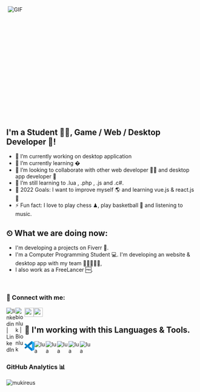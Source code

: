 <img align="right" alt="GIF" src="https://mir-s3-cdn-cf.behance.net/project_modules/disp/65626933112811.56a01870441f4.gif?raw=true" width="500" height="320" />

## I'm a Student 👨‍🎓, Game / Web / Desktop Developer 🚀!
- 🔭 I’m currently working on desktop application
- 🌱 I’m currently learning �
- 👯 I’m looking to collaborate with other web developer 👩‍💻 and desktop app developer 🎨
- 🤔 I’m still learning to .lua , .php , .js and  .c#.
- 🥅 2022 Goals: I want to improve myself 🌎 and learning  vue.js & react.js 🤖
- ⚡ Fun fact: I love to play chess ♟, play basketball 🏀 and listening to music.


## ⏲ What we are doing now:
- I'm developing a projects on Fiverr 📃.
- I'm a Computer Programming Student 💻. I'm developing an website & desktop app with my team 👨🏼‍🤝‍👨🏻, 
- I also work as a FreeLancer 🆓.

<br />

### 📩 Connect with me:

[<img align="left" alt="linkedin | LinkedIn" width="24px" src="https://raw.githubusercontent.com/peterthehan/peterthehan/master/assets/linkedin.svg" />][linkedin]
[<img align="left" alt="bionluk | Bionluk" width="24px" src="https://i0.wp.com/www.moramfi.com/wp-content/uploads/2020/06/unnamed-min-1.png?resize=344%2C344&ssl=1" />][bionluk]
[<img align="left" height="24" width="24" src="https://cdn.jsdelivr.net/npm/simple-icons@v4/icons/instagram.svg" />][instagram]
[<img align="left" height="24" width="24" src="https://cdn.jsdelivr.net/npm/simple-icons@v4/icons/gmail.svg" />][gmail]

<br />


## 🚀 I'm working with this Languages & Tools.
[<img align="left" alt="Visual Studio Code" width="26px" src="https://raw.githubusercontent.com/github/explore/80688e429a7d4ef2fca1e82350fe8e3517d3494d/topics/visual-studio-code/visual-studio-code.png" />][vsCode]
[<img align="left" alt="lua" width="30px" src="https://upload.wikimedia.org/wikipedia/commons/thumb/c/cf/Lua-Logo.svg/1200px-Lua-Logo.svg.png" />][lua]
[<img align="left" alt="lua" width="30px" src="https://iconape.com/wp-content/png_logo_vector/c.png" />][c#]
[<img align="left" alt="lua" width="30px" src="https://cdn.iconscout.com/icon/free/png-256/javascript-2752148-2284965.png" />][js]
[<img align="left" alt="lua" width="30px" src="https://upload.wikimedia.org/wikipedia/commons/thumb/6/61/HTML5_logo_and_wordmark.svg/512px-HTML5_logo_and_wordmark.svg.png" />][html]
[<img align="left" alt="lua" width="30px" src="https://upload.wikimedia.org/wikipedia/commons/thumb/d/d5/CSS3_logo_and_wordmark.svg/1200px-CSS3_logo_and_wordmark.svg.png" />][css]


<br />
<br />

### GitHub Analytics 📊

  <img height="180em" align="left" src="https://github-readme-stats.vercel.app/api?username=exdf0&&show_icons=true&title_color=ffffff&icon_color=bb2acf&text_color=daf7dc&bg_color=151515" alt="mukireus"/>
</a>
<br />
<br />


[instagram]: https://www.instagram.com/hakan.arslan0
[bionluk]: https://bionluk.com/exiledf
[linkedin]: https://www.linkedin.com/in/
[medium]: https://exdf.xyz
[gmail]: mailto:hakanarslanexdf@gmail.com
[vsCode]: https://code.visualstudio.com/
[git]: https://git-scm.com/
[android]: https://www.android.com/
[github]: https://github.com/exdf0
[python]: https://www.python.org/
[ios]: https://www.apple.com/ios/ios-14/
[xd]: https://www.adobe.com/products/xd.html
[lua]: https://www.lua.org
[c#]: https://dotnet.microsoft.com/apps/aspnet/web-apps
[js]: https://www.javascript.com
[html]: https://upload.wikimedia.org/wikipedia/commons/thumb/6/61/HTML5_logo_and_wordmark.svg/512px-HTML5_logo_and_wordmark.svg.png
[css]: https://upload.wikimedia.org/wikipedia/commons/thumb/d/d5/CSS3_logo_and_wordmark.svg/1200px-CSS3_logo_and_wordmark.svg.png
